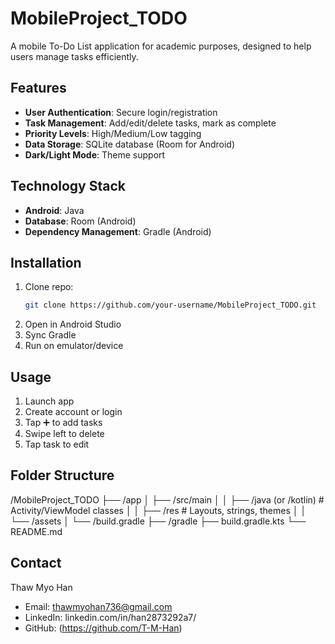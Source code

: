 # MobileProject_TODO
A mobile To-Do List application for academic purposes, designed to help users manage tasks efficiently.

## Features
- **User Authentication**: Secure login/registration  
- **Task Management**: Add/edit/delete tasks, mark as complete  
- **Priority Levels**: High/Medium/Low tagging  
- **Data Storage**: SQLite database (Room for Android)  
- **Dark/Light Mode**: Theme support 

## Technology Stack
- **Android**: Java 
- **Database**: Room (Android) 
- **Dependency Management**: Gradle (Android)

## Installation
1. Clone repo:  
   ```bash  
   git clone https://github.com/your-username/MobileProject_TODO.git  
2. Open in Android Studio
3. Sync Gradle
4. Run on emulator/device

## Usage
1. Launch app
2. Create account or login
3. Tap ➕ to add tasks
4. Swipe left to delete
5. Tap task to edit

## Folder Structure
/MobileProject_TODO
├── /app
│   ├── /src/main
│   │   ├── /java (or /kotlin)  # Activity/ViewModel classes
│   │   ├── /res                # Layouts, strings, themes
│   │   └── /assets
│   └── /build.gradle
├── /gradle
├── build.gradle.kts
└── README.md   

## Contact
Thaw Myo Han  
- Email: thawmyohan736@gmail.com
- LinkedIn: linkedin.com/in/han2873292a7/ 
- GitHub: (https://github.com/T-M-Han)
